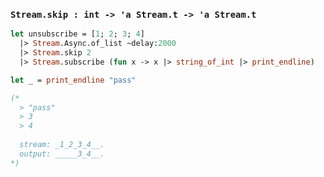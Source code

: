 ### `Stream.skip : int -> 'a Stream.t -> 'a Stream.t`

```ocaml
let unsubscribe = [1; 2; 3; 4]
  |> Stream.Async.of_list ~delay:2000
  |> Stream.skip 2
  |> Stream.subscribe (fun x -> x |> string_of_int |> print_endline)

let _ = print_endline "pass"

(*
  > "pass"
  > 3
  > 4
  
  stream: _1_2_3_4__.
  output: _____3_4__.
*)
```